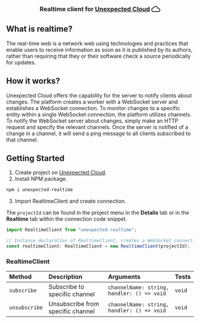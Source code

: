 <div align="center" >
  <h3>Realtime client for 
    <a href="https://unexpected.app" style="display: inline-flex; align-items: center; gap: 4px">
  Unexpected Cloud 
      <svg xmlns="http://www.w3.org/2000/svg" width="24px" height="24px" viewBox="0 0 24 24"><path fill="currentColor" d="M12 6c2.62 0 4.88 1.86 5.39 4.43l.3 1.5l1.53.11A2.98 2.98 0 0 1 22 15c0 1.65-1.35 3-3 3H6c-2.21 0-4-1.79-4-4c0-2.05 1.53-3.76 3.56-3.97l1.07-.11l.5-.95A5.469 5.469 0 0 1 12 6m0-2C9.11 4 6.6 5.64 5.35 8.04A5.994 5.994 0 0 0 0 14c0 3.31 2.69 6 6 6h13c2.76 0 5-2.24 5-5c0-2.64-2.05-4.78-4.65-4.96A7.49 7.49 0 0 0 12 4"/></svg>
    </a> 
  </h3>
</div>

## What is realtime?
The real-time web is a network web using technologies and practices that enable users to receive information as soon as it is published by its authors, rather than requiring that they or their software check a source periodically for updates.

## How it works?
Unexpected Cloud offers the capability for the server to notify clients about changes. The platform creates a worker with a WebSocket server and establishes a WebSocket connection. To monitor changes to a specific entity within a single WebSocket connection, the platform utilizes channels. To notify the WebSocket server about changes, simply make an HTTP request and specify the relevant channels. Once the server is notified of a change in a channel, it will send a ping message to all clients subscribed to that channel.

## Getting Started
  1. Create project on [Unexpected Cloud](https://unexpected.app).
  2. Install NPM package.
```sh
npm i unexpected-realtime
```
  3. Import RealtimeClient and create connection.

The `projectId` can be found in the project menu in the **Details** tab or in the **Realtime** tab within the connection code snippet.
```typescript
import RealtimeClient from "unexpected-realtime";

// Instance declaration of RealtimeClient, creates a WebSocket connection.
const realtimeClient: RealtimeClient = new RealtimeClient(projectId);
```
### RealtimeClient
|Method|Description|Arguments|Tests|
|:-|:-|:-|:-|
|`subscribe`| Subscribe to specific channel | `channelName: string, handler: () => void`  |`void`|
|`unsubscribe`| Unsubscribe from specific channel | `channelName: string, handler: () => void`  |`void`|

